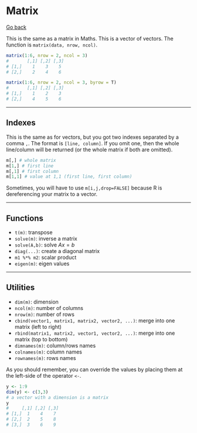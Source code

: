 # Matrix

[Go back](../../index.md)

This is the same as a matrix in Maths. This is a
vector of vectors. The function is ``matrix(data, nrow, ncol)``.

```r
matrix(1:6, nrow = 2, ncol = 3)
#       [,1] [,2] [,3]
# [1,]    1    3    5
# [2,]    2    4    6

matrix(1:6, nrow = 2, ncol = 3, byrow = T)
#       [,1] [,2] [,3]
# [1,]    1    2    3
# [2,]    4    5    6
```

<hr class="sl">

## Indexes

This is the same as for vectors, but you got
two indexes separated by a comma ``,``. The format
is ``[line, column]``. If you omit one, then the whole
line/column will be returned (or the whole matrix if both
are omitted).

```r
m[,] # whole matrix
m[1,] # first line
m[,1] # first column
m[1,1] # value at 1,1 (first line, first column)
```

Sometimes, you will have to use ``m[i,j,drop=FALSE]`` because
R is dereferencing your matrix to a vector.

<hr class="sr">

## Functions

* ``t(m)``: transpose
* ``solve(m)``: inverse a matrix
* ``solve(A,b)``: solve $Ax=b$
* ``diag(...)``: create a diagonal matrix
* ``m1 %*% m2``: scalar product
* ``eigen(m)``: eigen values

<hr class="sl">

## Utilities

* ``dim(m)``: dimension
* ``ncol(m)``: number of columns
* ``nrow(m)``: number of rows
* ``cbind(vector1, matrix1, matrix2, vector2, ...)``: merge into one matrix (left to right)
* ``rbind(matrix1, matrix2, vector1, vector2, ...)``: merge into one matrix (top to bottom)
* ``dimnames(m)``: column/rows names
* ``colnames(m)``: column names
* ``rownames(m)``: rows names

As you should remember, you can override the values
by placing them at the left-side of the operator `<-`.

```r
y <- 1:9
dim(y) <- c(3,3)
# a vector with a dimension is a matrix
y
#     [,1] [,2] [,3]
# [1,]  1    4    7
# [2,]  2    5    8
# [3,]  3    6    9
```